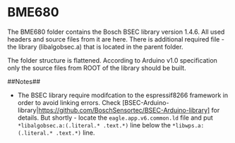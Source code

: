 # BME680

The BME680 folder contains the Bosch BSEC library version 1.4.6. All used headers and source files from it are here. There is additional required file - the library (libalgobsec.a) that is located in the parent folder.

The folder structure is flattened. According to Arduino v1.0 specification only the source files from ROOT of the library should be built.

##Notes##
 - The BSEC library require modifcation to the espressif8266 framework in order to avoid linking errors. Check [BSEC-Arduino-library|https://github.com/BoschSensortec/BSEC-Arduino-library] for details. But shortly - locate the ```eagle.app.v6.common.ld``` file and put ```*libalgobsec.a:(.literal.* .text.*)``` line below the ```*libwps.a:(.literal.* .text.*)``` line.